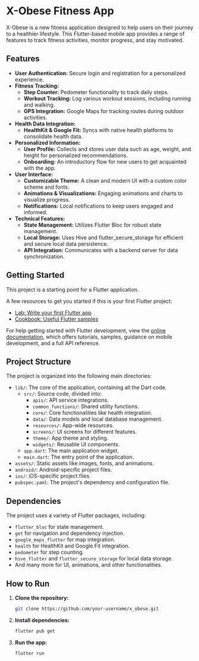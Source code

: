 # X-Obese Fitness App

X-Obese is a new fitness application designed to help users on their journey to a healthier lifestyle. This Flutter-based mobile app provides a range of features to track fitness activities, monitor progress, and stay motivated.

## Features

- **User Authentication:** Secure login and registration for a personalized experience.
- **Fitness Tracking:**
    - **Step Counter:** Pedometer functionality to track daily steps.
    - **Workout Tracking:** Log various workout sessions, including running and walking.
    - **GPS Integration:** Google Maps for tracking routes during outdoor activities.
- **Health Data Integration:**
    - **HealthKit & Google Fit:** Syncs with native health platforms to consolidate health data.
- **Personalized Information:**
    - **User Profile:** Collects and stores user data such as age, weight, and height for personalized recommendations.
    - **Onboarding:** An introductory flow for new users to get acquainted with the app.
- **User Interface:**
    - **Customizable Theme:** A clean and modern UI with a custom color scheme and fonts.
    - **Animations & Visualizations:** Engaging animations and charts to visualize progress.
    - **Notifications:** Local notifications to keep users engaged and informed.
- **Technical Features:**
    - **State Management:** Utilizes Flutter Bloc for robust state management.
    - **Local Storage:** Uses Hive and flutter_secure_storage for efficient and secure local data persistence.
    - **API Integration:** Communicates with a backend server for data synchronization.

## Getting Started

This project is a starting point for a Flutter application.

A few resources to get you started if this is your first Flutter project:

- [Lab: Write your first Flutter app](https://docs.flutter.dev/get-started/codelab)
- [Cookbook: Useful Flutter samples](https://docs.flutter.dev/cookbook)

For help getting started with Flutter development, view the
[online documentation](https://docs.flutter.dev/), which offers tutorials,
samples, guidance on mobile development, and a full API reference.

## Project Structure

The project is organized into the following main directories:

- `lib/`: The core of the application, containing all the Dart code.
    - `src/`: Source code, divided into:
        - `apis/`: API service integrations.
        - `common_functions/`: Shared utility functions.
        - `core/`: Core functionalities like health integration.
        - `data/`: Data models and local database management.
        - `resources/`: App-wide resources.
        - `screens/`: UI screens for different features.
        - `theme/`: App theme and styling.
        - `widgets/`: Reusable UI components.
    - `app.dart`: The main application widget.
    - `main.dart`: The entry point of the application.
- `assets/`: Static assets like images, fonts, and animations.
- `android/`: Android-specific project files.
- `ios/`: iOS-specific project files.
- `pubspec.yaml`: The project's dependency and configuration file.

## Dependencies

The project uses a variety of Flutter packages, including:

- `flutter_bloc` for state management.
- `get` for navigation and dependency injection.
- `google_maps_flutter` for map integration.
- `health` for HealthKit and Google Fit integration.
- `pedometer` for step counting.
- `hive_flutter` and `flutter_secure_storage` for local data storage.
- And many more for UI, animations, and other functionalities.

## How to Run

1. **Clone the repository:**
   ```bash
   git clone https://github.com/your-username/x_obese.git
   ```
2. **Install dependencies:**
   ```bash
   flutter pub get
   ```
3. **Run the app:**
   ```bash
   flutter run
   ```